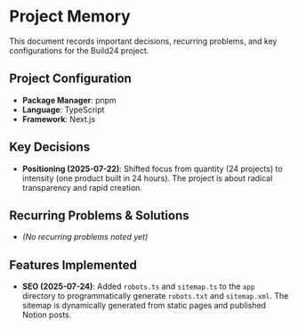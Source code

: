 # Project Memory

This document records important decisions, recurring problems, and key configurations for the Build24 project.

## Project Configuration

- **Package Manager**: pnpm
- **Language**: TypeScript
- **Framework**: Next.js

## Key Decisions

- **Positioning (2025-07-22)**: Shifted focus from quantity (24 projects) to intensity (one product built in 24 hours). The project is about radical transparency and rapid creation.

## Recurring Problems & Solutions

- *(No recurring problems noted yet)*

## Features Implemented

- **SEO (2025-07-24)**: Added `robots.ts` and `sitemap.ts` to the `app` directory to programmatically generate `robots.txt` and `sitemap.xml`. The sitemap is dynamically generated from static pages and published Notion posts.
